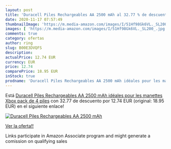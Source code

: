 ```yaml
---
layout: post
title: 'Duracell Piles Rechargeables AA 2500 mAh al 32.77 % de descuento'
date: 2020-11-17 07:57:49
thumbnailImage: 'https://m.media-amazon.com/images/I/51Hf98Gk6VL._SL200_.jpg'
images: [ 'https://m.media-amazon.com/images/I/51Hf98Gk6VL._SL200_.jpg' ]
comments: true
category: ofertas
author: ring
slug: B00E3DVQFS
description:
actualPrice: 12.74 EUR
currency: EUR
price: 12.74
comparePrice: 18.95 EUR
inStock: true
prodname: 'Duracell Piles Rechargeables AA 2500 mAh idéales pour les manettes Xbox  pack de 4 piles'
---
```


Está [Duracell Piles Rechargeables AA 2500 mAh idéales pour les manettes Xbox  pack de 4 piles](https://www.amazon.fr/dp/B00E3DVQFS/?tag=tolees0d-21) con 32.77 de descuento por 12.74 EUR (original: 18.95 EUR) en el siguiente enlace!

[![Duracell Piles Rechargeables AA 2500 mAh](https://m.media-amazon.com/images/I/51Hf98Gk6VL._SL200_.jpg)](https://www.amazon.fr/dp/B00E3DVQFS/?tag=tolees0d-21)

[Ver la oferta!!](https://www.amazon.fr/dp/B00E3DVQFS/?tag=tolees0d-21)

Links participate in Amazon Associate program and might generate a comission on qualifying sales



